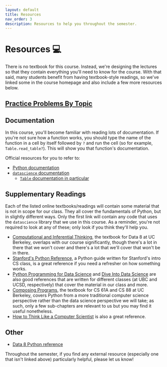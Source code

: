 ```yaml
---
layout: default
title: Resources
nav_order: 3
description: Resources to help you throughout the semester.
---
```


# Resources 💻

There is no textbook for this course. Instead, we're designing the lectures so that they contain everything you'll need to know for the course. With that said, many students benefit from having textbook-style readings, so we've linked some in the course homepage and also include a few more resources below.

## [Practice Problems By Topic](../resources/assets/other/practice_problems)

## Documentation

In this course, you'll become familiar with reading lots of documentation. If you're not sure how a function works, you should type the name of the function in a cell by itself followed by `?` and run the cell (so for example, `Table.read_table?`). This will show you that function's documentation.

Official resources for you to refer to:
- [Python documentation](https://docs.python.org/3/tutorial/index.html)
- [`datascience` documentation](http://data8.org/datascience/tutorial.html)
  - [`Table` documentation in particular](http://data8.org/datascience/tables.html)

## Supplementary Readings

Each of the listed online textbooks/readings will contain some material that is not in scope for our class. They all cover the fundamentals of Python, but in slightly different ways. Only the first link will contain any code that uses the `datascience` library that we use in this course. As a reminder, you're not required to look at any of these; only look if you think they'll help you.

- [Computational and Inferential Thinking](http://inferentialthinking.com), the textbook for Data 8 at UC Berkeley, overlaps with our course significantly, though there's a lot in there that we won't cover and there's a lot that we'll cover that won't be in there.
- [Stanford's Python Reference](https://cs.stanford.edu/people/nick/py), a Python guide written for Stanford's intro CS class, is a great reference if you need a refresher on how something works.
- [Python Programming for Data Science](https://www.tomasbeuzen.com/python-programming-for-data-science/chapters/chapter1-basics.html) and [Dive Into Data Science](https://eldridgejm.github.io/dive_into_data_science/front.html) are also good references that are written for different classes (at UBC and UCSD, respectively) that cover the material in our class and more.
- [Composing Programs](http://composingprograms.com), the textbook for CS 61A and CS 88 at UC Berkeley, covers Python from a more traditional computer science perspective rather than the data science perspective we will take; as such, only a few sub-chapters are relevant to us but you may find it useful nonetheless.
- [How to Think Like a Computer Scientist](https://runestone.academy/runestone/books/published/thinkcspy/index.html) is also a great reference.

## Other
- [Data 8 Python reference](http://data8.org/fa20/python-reference.html)

Throughout the semester, if you find any external resource (especially one that isn't linked above) particularly helpful, please let us know!
